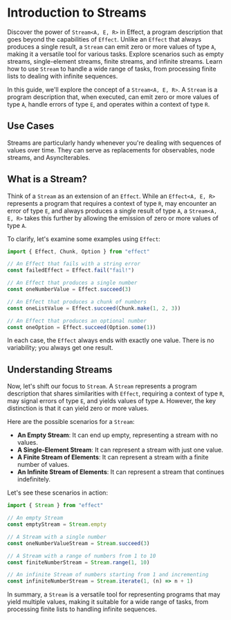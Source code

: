 # Introduction to Streams

Discover the power of `Stream<A, E, R>` in Effect, a program description that goes beyond the capabilities of `Effect`. Unlike an `Effect` that always produces a single result, a `Stream` can emit zero or more values of type `A`, making it a versatile tool for various tasks. Explore scenarios such as empty streams, single-element streams, finite streams, and infinite streams. Learn how to use `Stream` to handle a wide range of tasks, from processing finite lists to dealing with infinite sequences.

In this guide, we'll explore the concept of a `Stream<A, E, R>`. A `Stream` is a program description that, when executed, can emit zero or more values of type `A`, handle errors of type `E`, and operates within a context of type `R`.

## Use Cases

Streams are particularly handy whenever you're dealing with sequences of values over time. They can serve as replacements for observables, node streams, and AsyncIterables.

## What is a Stream?

Think of a `Stream` as an extension of an `Effect`. While an `Effect<A, E, R>` represents a program that requires a context of type `R`, may encounter an error of type `E`, and always produces a single result of type `A`, a `Stream<A, E, R>` takes this further by allowing the emission of zero or more values of type `A`.

To clarify, let's examine some examples using `Effect`:

```ts
import { Effect, Chunk, Option } from "effect"

// An Effect that fails with a string error
const failedEffect = Effect.fail("fail!")

// An Effect that produces a single number
const oneNumberValue = Effect.succeed(3)

// An Effect that produces a chunk of numbers
const oneListValue = Effect.succeed(Chunk.make(1, 2, 3))

// An Effect that produces an optional number
const oneOption = Effect.succeed(Option.some(1))
```

In each case, the `Effect` always ends with exactly one value. There is no variability; you always get one result.

## Understanding Streams

Now, let's shift our focus to `Stream`. A `Stream` represents a program description that shares similarities with `Effect`, requiring a context of type `R`, may signal errors of type `E`, and yields values of type `A`. However, the key distinction is that it can yield zero or more values.

Here are the possible scenarios for a `Stream`:

- **An Empty Stream**: It can end up empty, representing a stream with no values.
- **A Single-Element Stream**: It can represent a stream with just one value.
- **A Finite Stream of Elements**: It can represent a stream with a finite number of values.
- **An Infinite Stream of Elements**: It can represent a stream that continues indefinitely.

Let's see these scenarios in action:

```ts
import { Stream } from "effect"

// An empty Stream
const emptyStream = Stream.empty

// A Stream with a single number
const oneNumberValueStream = Stream.succeed(3)

// A Stream with a range of numbers from 1 to 10
const finiteNumberStream = Stream.range(1, 10)

// An infinite Stream of numbers starting from 1 and incrementing
const infiniteNumberStream = Stream.iterate(1, (n) => n + 1)
```

In summary, a `Stream` is a versatile tool for representing programs that may yield multiple values, making it suitable for a wide range of tasks, from processing finite lists to handling infinite sequences.